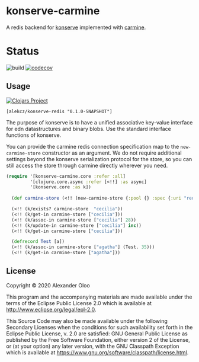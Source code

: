 # konserve-carmine

A redis backend for [konserve](https://github.com/replikativ/konserve) implemented with [carmine](https://github.com/ptaoussanis/carmine). 


# Status

![build](https://github.com/alekcz/konserve-redis/workflows/build/badge.svg?branch=master) [![codecov](https://codecov.io/gh/alekcz/konserve-redis/branch/master/graph/badge.svg)](https://codecov.io/gh/alekcz/konserve-redis) 

## Usage

[![Clojars Project](https://img.shields.io/clojars/v/alekcz/konserve-redis.svg)](http://clojars.org/io.replikativ/konserve-redis)

`[alekcz/konserve-redis "0.1.0-SNAPSHOT"]`

The purpose of konserve is to have a unified associative key-value interface for
edn datastructures and binary blobs. Use the standard interface functions of konserve.

You can provide the carmine redis connection specification map to the
`new-carmine-store` constructor as an argument. We do not require additional
settings beyond the konserve serialization protocol for the store, so you can
still access the store through carmine directly wherever you need.

```clojure
(require '[konserve-carmine.core :refer :all]
         '[clojure.core.async :refer [<!!] :as async]
         '[konserve.core :as k])
  
  (def carmine-store (<!! (new-carmine-store {:pool {} :spec {:uri "redis://localhost:6379/"}})))

  (<!! (k/exists? carmine-store  "cecilia"))
  (<!! (k/get-in carmine-store ["cecilia"]))
  (<!! (k/assoc-in carmine-store ["cecilia"] 28))
  (<!! (k/update-in carmine-store ["cecilia"] inc))
  (<!! (k/get-in carmine-store ["cecilia"]))

  (defrecord Test [a])
  (<!! (k/assoc-in carmine-store ["agatha"] (Test. 35)))
  (<!! (k/get-in carmine-store ["agatha"]))
```




## License

Copyright © 2020 Alexander Oloo

This program and the accompanying materials are made available under the
terms of the Eclipse Public License 2.0 which is available at
http://www.eclipse.org/legal/epl-2.0.

This Source Code may also be made available under the following Secondary
Licenses when the conditions for such availability set forth in the Eclipse
Public License, v. 2.0 are satisfied: GNU General Public License as published by
the Free Software Foundation, either version 2 of the License, or (at your
option) any later version, with the GNU Classpath Exception which is available
at https://www.gnu.org/software/classpath/license.html.